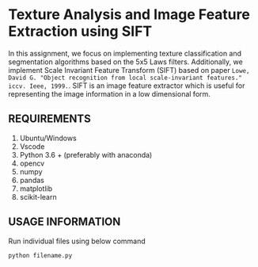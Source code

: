 # Texture Analysis and Image Feature Extraction using SIFT

In this assignment, we focus on implementing texture classification and segmentation algorithms based on the 5x5 Laws filters. Additionally, we implement Scale Invariant Feature Transform (SIFT) based on paper `Lowe, David G. "Object recognition from local scale-invariant features." iccv. Ieee, 1999.`. SIFT is an image feature extractor which is useful for representing the image information in a low dimensional form.

## REQUIREMENTS

1. Ubuntu/Windows
2. Vscode
3. Python 3.6 + (preferably with anaconda)
4. opencv
5. numpy
6. pandas
7. matplotlib
8. scikit-learn

## USAGE INFORMATION 

Run individual files using below command
```
python filename.py
```
